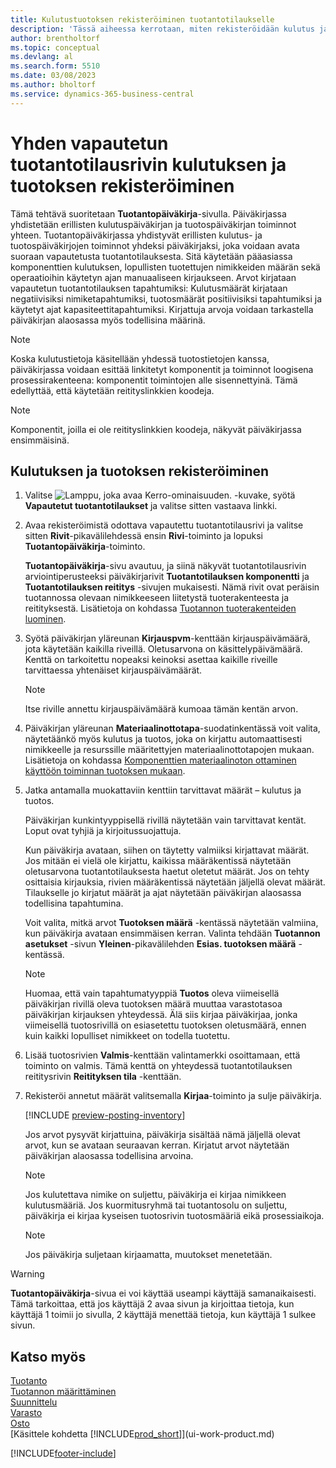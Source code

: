 ```yaml
---
title: Kulutustuotoksen rekisteröiminen tuotantotilaukselle
description: 'Tässä aiheessa kerrotaan, miten rekisteröidään kulutus ja tuotos vapautetun tuotantotilauksen riville, jota tarkastellaan Tuotantopäiväkirja-sivulla.'
author: brentholtorf
ms.topic: conceptual
ms.devlang: al
ms.search.form: 5510
ms.date: 03/08/2023
ms.author: bholtorf
ms.service: dynamics-365-business-central
---
```

# <a name="register-consumption-and-output-for-one-released-production-order-line"></a>Yhden vapautetun tuotantotilausrivin kulutuksen ja tuotoksen rekisteröiminen

Tämä tehtävä suoritetaan **Tuotantopäiväkirja**-sivulla. Päiväkirjassa yhdistetään erillisten kulutuspäiväkirjan ja tuotospäiväkirjan toiminnot yhteen. Tuotantopäiväkirjassa yhdistyvät erillisten kulutus- ja tuotospäiväkirjojen toiminnot yhdeksi päiväkirjaksi, joka voidaan avata suoraan vapautetusta tuotantotilauksesta. Sitä käytetään pääasiassa komponenttien kulutuksen, lopullisten tuotettujen nimikkeiden määrän sekä operaatioihin käytetyn ajan manuaaliseen kirjaukseen. Arvot kirjataan vapautetun tuotantotilauksen tapahtumiksi: Kulutusmäärät kirjataan negatiivisiksi nimiketapahtumiksi, tuotosmäärät positiivisiksi tapahtumiksi ja käytetyt ajat kapasiteettitapahtumiksi. Kirjattuja arvoja voidaan tarkastella päiväkirjan alaosassa myös todellisina määrinä.  

> [!NOTE]  
> Koska kulutustietoja käsitellään yhdessä tuotostietojen kanssa, päiväkirjassa voidaan esittää linkitetyt komponentit ja toiminnot loogisena prosessirakenteena: komponentit toimintojen alle sisennettyinä. Tämä edellyttää, että käytetään reitityslinkkien koodeja.  

> [!NOTE]  
> Komponentit, joilla ei ole reitityslinkkien koodeja, näkyvät päiväkirjassa ensimmäisinä.  

## <a name="to-register-consumption-and-output"></a>Kulutuksen ja tuotoksen rekisteröiminen

1. Valitse ![Lamppu, joka avaa Kerro-ominaisuuden.](media/ui-search/search_small.png "Kerro, mitä haluat tehdä") -kuvake, syötä **Vapautetut tuotantotilaukset** ja valitse sitten vastaava linkki.  
2. Avaa rekisteröimistä odottava vapautettu tuotantotilausrivi ja valitse sitten **Rivit**-pikavälilehdessä ensin **Rivi**-toiminto ja lopuksi **Tuotantopäiväkirja**-toiminto.  

    **Tuotantopäiväkirja**-sivu avautuu, ja siinä näkyvät tuotantotilausrivin arviointiperusteeksi päiväkirjarivit **Tuotantotilauksen komponentti** ja **Tuotantotilauksen reititys** -sivujen mukaisesti. Nämä rivit ovat peräisin tuotannossa olevaan nimikkeeseen liitetystä tuoterakenteesta ja reitityksestä.  Lisätietoja on kohdassa [Tuotannon tuoterakenteiden luominen](production-how-to-create-routings.md).  

3. Syötä päiväkirjan yläreunan **Kirjauspvm**-kenttään kirjauspäivämäärä, jota käytetään kaikilla riveillä. Oletusarvona on käsittelypäivämäärä. Kenttä on tarkoitettu nopeaksi keinoksi asettaa kaikille riveille tarvittaessa yhtenäiset kirjauspäivämäärät.  

    > [!NOTE]  
    >  Itse riville annettu kirjauspäivämäärä kumoaa tämän kentän arvon.  

4. Päiväkirjan yläreunan **Materiaalinottotapa**-suodatinkentässä voit valita, näytetäänkö myös kulutus ja tuotos, joka on kirjattu automaattisesti nimikkeelle ja resurssille määritettyjen materiaalinottotapojen mukaan. Lisätietoja on kohdassa [Komponenttien materiaalinoton ottaminen käyttöön toiminnan tuotoksen mukaan](production-how-to-flush-components-according-to-operation-output.md).

5. Jatka antamalla muokattaviin kenttiin tarvittavat määrät – kulutus ja tuotos.  
  
    Päiväkirjan kunkintyyppisellä rivillä näytetään vain tarvittavat kentät. Loput ovat tyhjiä ja kirjoitussuojattuja.  

    Kun päiväkirja avataan, siihen on täytetty valmiiksi kirjattavat määrät. Jos mitään ei vielä ole kirjattu, kaikissa määräkentissä näytetään oletusarvona tuotantotilauksesta haetut oletetut määrät. Jos on tehty osittaisia kirjauksia, rivien määräkentissä näytetään jäljellä olevat määrät. Tilaukselle jo kirjatut määrät ja ajat näytetään päiväkirjan alaosassa todellisina tapahtumina.  

    Voit valita, mitkä arvot **Tuotoksen määrä** -kentässä näytetään valmiina, kun päiväkirja avataan ensimmäisen kerran. Valinta tehdään **Tuotannon asetukset** -sivun **Yleinen**-pikavälilehden **Esias. tuotoksen määrä** -kentässä.

    > [!NOTE]  
    >  Huomaa, että vain tapahtumatyyppiä **Tuotos** oleva viimeisellä päiväkirjan rivillä oleva tuotoksen määrä muuttaa varastotasoa päiväkirjan kirjauksen yhteydessä. Älä siis kirjaa päiväkirjaa, jonka viimeisellä tuotosrivillä on esiasetettu tuotoksen oletusmäärä, ennen kuin kaikki lopulliset nimikkeet on todella tuotettu.  

6. Lisää tuotosrivien **Valmis**-kenttään valintamerkki osoittamaan, että toiminto on valmis. Tämä kenttä on yhteydessä tuotantotilauksen reititysrivin **Reitityksen tila** -kenttään.  
7. Rekisteröi annetut määrät valitsemalla **Kirjaa**-toiminto ja sulje päiväkirja.  

    [!INCLUDE [preview-posting-inventory](includes/preview-posting-inventory.md)]

    Jos arvot pysyvät kirjattuina, päiväkirja sisältää nämä jäljellä olevat arvot, kun se avataan seuraavan kerran. Kirjatut arvot näytetään päiväkirjan alaosassa todellisina arvoina.  

    > [!NOTE]  
    >   Jos kulutettava nimike on suljettu, päiväkirja ei kirjaa nimikkeen kulutusmääriä. Jos kuormitusryhmä tai tuotantosolu on suljettu, päiväkirja ei kirjaa kyseisen tuotosrivin tuotosmääriä eikä prosessiaikoja.  

    > [!NOTE]  
    > Jos päiväkirja suljetaan kirjaamatta, muutokset menetetään.  

> [!WARNING]  
> **Tuotantopäiväkirja**-sivua ei voi käyttää useampi käyttäjä samanaikaisesti. Tämä tarkoittaa, että jos käyttäjä 2 avaa sivun ja kirjoittaa tietoja, kun käyttäjä 1 toimii jo sivulla, 2 käyttäjä menettää tietoja, kun käyttäjä 1 sulkee sivun.  

## <a name="see-also"></a>Katso myös

[Tuotanto](production-manage-manufacturing.md)  
[Tuotannon määrittäminen](production-configure-production-processes.md)  
[Suunnittelu](production-planning.md)  
[Varasto](inventory-manage-inventory.md)  
[Osto](purchasing-manage-purchasing.md)  
[Käsittele kohdetta [!INCLUDE[prod_short](includes/prod_short.md)]](ui-work-product.md)

[!INCLUDE[footer-include](includes/footer-banner.md)]
